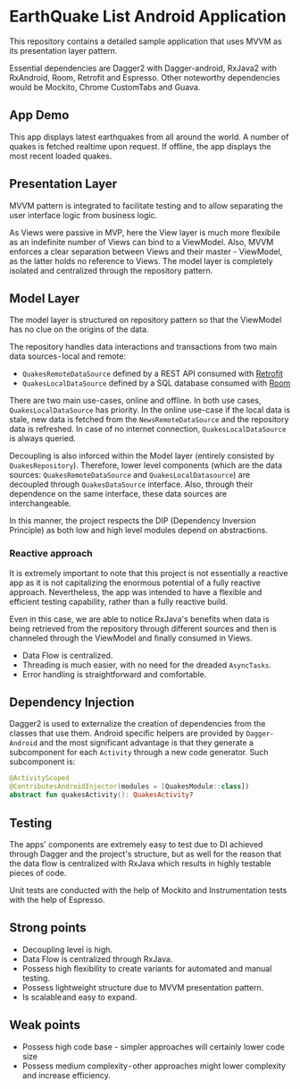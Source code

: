# EarthQuake List Android Application

This repository contains a detailed sample application that uses MVVM as its presentation layer pattern.

Essential dependencies are Dagger2 with Dagger-android, RxJava2 with RxAndroid, Room, Retrofit and Espresso. Other noteworthy dependencies would be Mockito, Chrome CustomTabs and Guava.
## App Demo
This app displays latest earthquakes from all around the world. A number of quakes is fetched realtime upon request. If offline, the app displays the most recent loaded quakes.

## Presentation Layer
MVVM pattern is integrated to facilitate testing and to allow separating the user interface logic from business logic.

As Views were passive in MVP, here the View layer is much more flexibile as an indefinite number of Views can bind to a ViewModel. Also, MVVM enforces a clear separation between Views and their master - ViewModel, as the latter holds no reference to Views. The model layer is completely isolated and centralized through the repository pattern.

## Model Layer
The model layer is structured on repository pattern so that the ViewModel has no clue on the origins of the data. 

The repository handles data interactions and transactions from two main data sources - local and remote:
- `QuakesRemoteDataSource` defined by a REST API consumed with [Retrofit](http://square.github.io/retrofit)
- `QuakesLocalDataSource` defined by a SQL database consumed with [Room](https://developer.android.com/topic/libraries/architecture/room)

There are two main use-cases, online and offline. In both use cases, `QuakesLocalDataSource` has priority. In the online use-case if the local data is stale, new data is fetched from the `NewsRemoteDataSource` and the repository data is refreshed. In case of no internet connection,  `QuakesLocalDataSource` is always queried.

Decoupling is also inforced within the Model layer (entirely consisted by `QuakesRepository`). Therefore, lower level components (which are the data sources: `QuakesRemoteDataSource` and `QuakesLocalDatasource`) are decoupled through `QuakesDataSource` interface. Also, through their dependence on the same interface, these data sources are interchangeable.

In this manner, the project respects the DIP (Dependency Inversion Principle) as both low and high level modules depend on abstractions.
### Reactive approach
It is extremely important to note that this project is not essentially a reactive app as it is not capitalizing the enormous potential of a fully reactive approach.
Nevertheless, the app was intended to have a flexible and efficient testing capability, rather than a fully reactive build.

Even in this case, we are able to notice RxJava's benefits when data is being retrieved from the repository through different sources and then is channeled through the ViewModel and finally consumed in Views.
- Data Flow is centralized.
- Threading is much easier, with no need for the dreaded `AsyncTasks`.
- Error handling is straightforward and comfortable.
## Dependency Injection
Dagger2 is used to externalize the creation of dependencies from the classes that use them. Android specific helpers are provided by `Dagger-Android` and the most significant advantage is that they generate a subcomponent for each `Activity` through a new code generator.
Such subcomponent is:
```kotlin
@ActivityScoped
@ContributesAndroidInjector(modules = [QuakesModule::class])
abstract fun quakesActivity(): QuakesActivity?
```
## Testing
The apps' components are extremely easy to test due to DI achieved through Dagger and the project's structure, but as well for the reason that the data flow is centralized with RxJava which results in highly testable pieces of code. 

Unit tests are conducted with the help of Mockito and Instrumentation tests with the help of Espresso. 
## Strong points
- Decoupling level is high.
- Data Flow is centralized through RxJava.
- Possess high flexibility to create variants for automated and manual testing.
- Possess lightweight structure due to MVVM presentation pattern.
- Is scalable and easy to expand.

## Weak points
- Possess high code base - simpler approaches will certainly lower code size
- Possess medium complexity - other approaches might lower complexity and increase efficiency.

